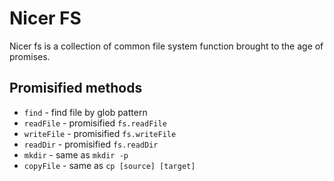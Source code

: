 # Nicer FS

Nicer fs is a collection of common file system function brought to the age of
promises.

## Promisified methods

- `find` - find file by glob pattern
- `readFile` - promisified `fs.readFile`
- `writeFile` - promisified `fs.writeFile`
- `readDir` - promisified `fs.readDir`
- `mkdir` - same as `mkdir -p`
- `copyFile` - same as `cp [source] [target]`
